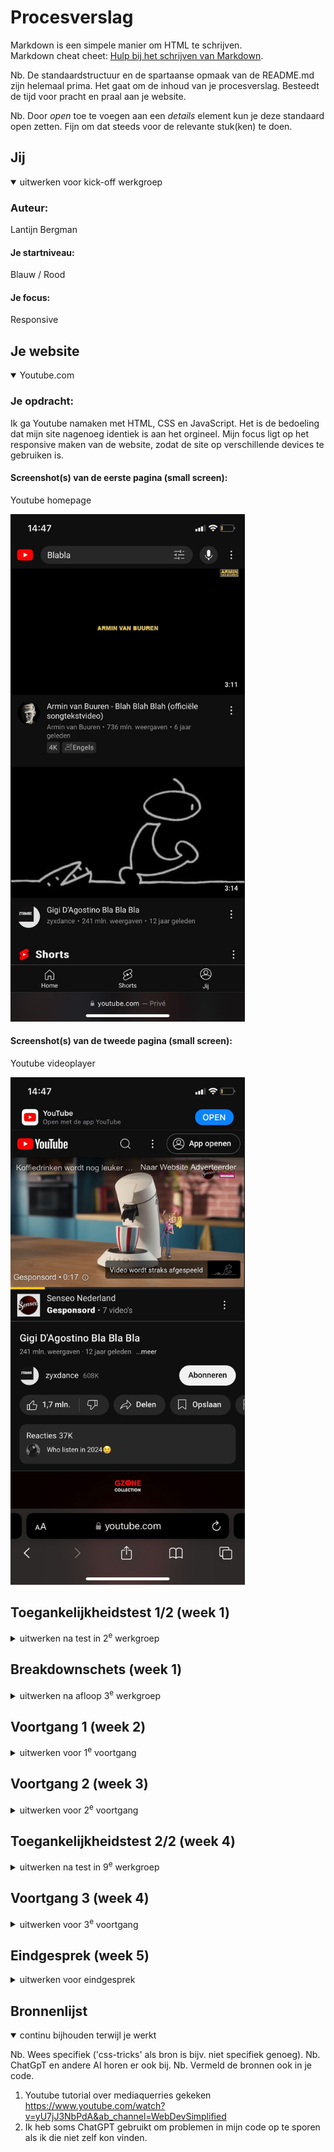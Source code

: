 # Procesverslag
Markdown is een simpele manier om HTML te schrijven.  
Markdown cheat cheet: [Hulp bij het schrijven van Markdown](https://github.com/adam-p/markdown-here/wiki/Markdown-Cheatsheet).

Nb. De standaardstructuur en de spartaanse opmaak van de README.md zijn helemaal prima. Het gaat om de inhoud van je procesverslag. Besteedt de tijd voor pracht en praal aan je website.

Nb. Door *open* toe te voegen aan een *details* element kun je deze standaard open zetten. Fijn om dat steeds voor de relevante stuk(ken) te doen.





## Jij

<details open>
  <summary>uitwerken voor kick-off werkgroep</summary>

  ### Auteur:
  Lantijn Bergman

  #### Je startniveau:
  Blauw / Rood

  #### Je focus:
  Responsive
 
</details>





## Je website

<details open>
  <summary>Youtube.com</summary>

  ### Je opdracht:
  Ik ga Youtube namaken met HTML, CSS en JavaScript. Het is de bedoeling dat mijn site nagenoeg identiek is aan het orgineel. Mijn focus ligt op het responsive maken van de website, zodat de site op verschillende devices te gebruiken is. 

  #### Screenshot(s) van de eerste pagina (small screen): 
  Youtube homepage
  
  <img src="readme-images/youtube_front_mobiel.jpg" width="375px" alt="omschrijving van de pagina">

  #### Screenshot(s) van de tweede pagina (small screen):
  Youtube videoplayer
  
  <img src="readme-images/youtube_video_mobiel.jpg" width="375px" alt="omschrijving van de pagina">
 
</details>



## Toegankelijkheidstest 1/2 (week 1)

<details>
  <summary>uitwerken na test in 2<sup>e</sup> werkgroep</summary>

  ### Bevindingen
Youtube is erg toegankelijk voor gebruikers met een handicap. Ik heb niet heel veel ervaring met een screenreader maar naar mijn mening is youtube er prima mee te gebruiken. Er zijn nog een paar HTML elementen die verbeterd kunnen worden zoals lists gebruiken voor een aantal elementen en headings geven. Maar over het algemeen zijn er niet echt verbeteringen om te maken qua toegankelijkheid maar zal ik het gewoon goed namaken. Ik heb foto's van mijn toegankelijksheidstestformulier bij Toegankelijkheidstest 2/2 (week 4) geplaatst.
</details>



## Breakdownschets (week 1)

<details>
  <summary>uitwerken na afloop 3<sup>e</sup> werkgroep</summary>

  ### de hele pagina: 
  <img src="readme-images/HTML_ontleding.png" width="375px" alt="breakdown van de hele pagina">

  ### dynamisch deel (bijv menu): 
  <img src="readme-images/hamburger_gif.gif" width="375px" alt="breakdown van een dynamisch deel">

</details>





## Voortgang 1 (week 2)

<details>
  <summary>uitwerken voor 1<sup>e</sup> voortgang</summary>

  ### Stand van zaken
 Het lukte me goed om de basis HTML te verwerken en heb al en goed idee over hoe ik het wil gaan stylen met CSS. Ik weet alleen nog niet precies hoe ik een grid gebruik om mijn video's te laten zien. Ook heb ik geen idee over hoe ik de header mooi ga krijgen. Ik heb ook alle icoontjes in illustrator gemaakt.

  ### Verslag van meeting
  hier na afloop snel de uitkomsten van de meeting vastleggen

  - Ik ga de grid opdracht maken daarmee kan ik leren hoe ik mijn videomain kan maken
  - Gebruik SVG inplaats van PNG voor de iconen
  - Gebruik een aside en een form voor de header inplaats van een div
  - Maak veel meer gebruik van li voor dingen die eigenlijk in een lijst staan

    Hier kan je zien hoe ik gebruik maak van containers en display:flex om mijn pagina te stijlen. Om dingen naast elkaar te zetten staat de flex-direction op row en om dingen onder elkaar te zetten gebruik flex-direction: column

    
<img src="readme-images/Flex_ontleding.png" width="375px" alt="ontleding van hoe ik flexboxes gebruik">


</details>





## Voortgang 2 (week 3)

<details>
  <summary>uitwerken voor 2<sup>e</sup> voortgang</summary>

  ### Stand van zaken
 Het gaat goed met de website. De HTML is voor het grootste deel af en ik ben lekker bezig met de CSS. Dingen als grid en flexbox heb ik begrepen om daarmee de website vorm te geven. Sommige dingen lukken nog niet maar daar maak ik een lijstje met vragen voor in de les.


  ### Verslag van meeting
  hier na afloop snel de uitkomsten van de meeting vastleggen

  - Het is gelukt om de nav in de main te zetten en in dezelfde grid als de video's zo neemt het altijd dezelfde ruimte in en blijft het responsive als je de site kleiner maakt.
  - Header moet op position: fixed om bovenaan te blijven tijdens het scrollen
  - Overflow-X gebruiken om categoriën horizontaal te laten scrollen
  - Ik moet mediaquery gebruiken voor mobiel formaat
  - Custom properties gebruiken voor de kleuren 


    Hier kan je zien hoe ik gebruik heb gemaakt van een grid om de homepage te stijlen

    
    <img src="readme-images/videomain_grid.png" width="375px" alt="foto van grid">

    

    Dit is hoe de header eruit ziet en ik hier gebruik gemaakt van een aside, form en een ul

    
    <img src="readme-images/youtube_banner.png" width="675px" alt="foto van header">

</details>





## Toegankelijkheidstest 2/2 (week 4)

<details>
  <summary>uitwerken na test in 9<sup>e</sup> werkgroep</summary>

Toegankelijkheidstest pagina 1
  
  <img src="readme-images/Toegankelijkheidstest_1.jpg" width="375px" alt="Toegankelijkheidstest pagina 1">

  Toegankelijkheidstest pagina 2

  <img src="readme-images/Toegankelijkheidstest_2.jpg" width="375px" alt="Toegankelijkheidstest pagina 2">

  Toegankelijkheidstest pagina 3

  <img src="readme-images/Toegankelijkheidstest_3.jpg" width="375px" alt="Toegankelijkheidstest pagina 3">

  Toegankelijkheidstest pagina 4

  <img src="readme-images/Toegankelijkheidstest_4.jpg" width="375px" alt="Toegankelijkheidstest pagina 4">

  Toegankelijkheidstest pagina 5

  <img src="readme-images/Toegankelijkheidstest_5.jpg" width="375px" alt="Toegankelijkheidstest pagina 5">

  ### Bevindingen
  Aangezien Youtube al toegankelijk is heb ik niet perse verbeteringen hieraan gebrachtop aan de toegankelijkheid, de code kon wel semantischer geschreven worden dus dat heb ik gedaan. Mijn HTML is semantisch en ik heb headings gebruikt waar dat nodig is. Ik op de homepage ook een h1 gebruikt maar onzichtbaar gemaakt, zodat het voor een screenreader wel werkt maar niet afleid voor gebruikers die wel kunnen zien. Ik heb doormiddel van de juiste attributen de toegankelijkheid verbeterd. Ik heb gebruik gemaakt van section, article, headings, form, aside, a en ul's om het zo semantisch mogelijk te houden en heb alleen voor de vormgeving af en toe een div gebruikt, ik heb ook zo min mogelijk class gebruikt.

</details>





## Voortgang 3 (week 4)

<details>
  <summary>uitwerken voor 3<sup>e</sup> voortgang</summary>

  ### Stand van zaken
  De website oogt indentiek aan de orginele Youtube, dus dat gaat erg goed. Ik heb nog een paar dingen die ik moet fixen, zoals een werkend hamburger menu, hoe ik de nav onderaan krijg met mediaquerry en wat responsive dingetjes zoals dat de iconen en de video goed meeschalen.

  ### Verslag van meeting
  hier na afloop snel de uitkomsten van de meeting vastleggen

  - nav flex-direction row geven, position fixed en bottom 0, bij een bepaalde max-width. Zo gaat de nav onderaan staan op mobiel formaat
  - Hamburger menu werkt met JavaScript, ik zet het menu normaal op display none en met JavaScript als je erop klikt veranderd het naar display block
  - Geef de video width 100% met een mediaquerry 
  - Gebruik justify-content: space around om bepaalde elementen netjes te centreren en goed responsive te maken, zoals de nav en de header.
  - Met mediaquerry kan je veel dingen doen, ik heb bijvoorbeeld een mobiel formaat gemaakt door alle mobiele elementen op display: none te zetten en vanaf een bepaalde width zet ik ze op display block en dan zet ik de desktop elementen op display none

    Hier kan je zien hoe ik mediaquerries heb gebruikt om de website naar mobiel formaat aan te laten passen. Zo gaat bijvoorbeeld de nav onderaan in het midden staan, wordt het youtube logo kleiner en veranderderen de drie icoontjes rechtboven naar een uitklapmenutje.

    <img src="readme-images/Youtube_front_mobiel_def.png" width="375px" alt="Homepage mobiel formaat">


  Hier kan je zien hoe alle sections onder elkaar schuiven als de pagina op mobiel formaat staat, d.m.v mediaquerry
  
  <img src="readme-images/Youtube_video_mobiel_def.png" width="375px" alt="Videoplayer mobiel formaat">

  Hier laat ik zien hoe mijn hamburger menu werkt:
  
 <img src="readme-images/mijnhamburger_gif.gif" width="375px" alt="Videoplayer mobiel formaat"> 

  

</details>





## Eindgesprek (week 5)

<details>
  <summary>uitwerken voor eindgesprek</summary>

  ### Je uitkomst - karakteristiek screenshots:
  Homepage desktop formaat
  
  <img src="readme-images/Youtube_front_desktop_def.png" width="375px" alt="Homepage desktopformaat">
  
  Videoplayer desktop formaat
  
  <img src="readme-images/Youtube_player_dekstop_def.png" width="375px" alt="Videoplayer desktopformaat">

  Homepage mobiel formaat
  
  <img src="readme-images/Youtube_front_mobiel_def.png" width="375px" alt="Homepage mobiel formaat">  
  
  Videoplayer mobiel formaat
  
  <img src="readme-images/Youtube_video_mobiel_def.png" width="375px" alt="Videoplayer mobiel formaat">


  ### Dit ging goed/Heb ik geleerd: 
  Korte omschrijving met plaatjes

  Ik heb goed geleerd om een website responsive te maken. Dit heb ik gedaan doormiddel van display:grid, display: flex en mediaquerry. Voor dit vak zou ik alles vormgeven met margin, paddings en width, maar dat werkt maar voor één beeldschermformaat. Ik vind het leuk om dit geleerd te hebben want ik had altijd heel veel moeite met een website responsive krijgen, daarom heb ik ook voor deze challenge gekozen.

   Gifje van hoe mijn website responsive is:
   
   <img src="readme-images/youtube_gif.gif" width="375px" alt="GIFje van responsive Youtube">


  Hier laat ik zien hoe mijn flexboxen werken:
  
   <img src="readme-images/Flex_ontleding.png" width="375px" alt="ontleding van hoe ik flexboxes gebruik">
   


  ### Dit was lastig/Is niet gelukt:
  Korte omschrijving met plaatjes

Ik vond het vooral lastig om de fouten in mijn eigen code te zien. Soms wou ik iets op een bepaalde manier vormgeven maar dan wist ik niet welke code ik daarvoor nodig had, bijvoorbeeld justify-content:space-around, inplaats van dat ik margin gebruik voor ruimte tussen elementen. Hierbij heeft feedback van de docent en studentenassistenen heel goed geholpen en heb door ook goed gebruik van gemaakt. Ik heb hier helaas geen foto''s van. Er is niet iets wat niet gelukt is.
</details>





## Bronnenlijst

<details open>
  <summary>continu bijhouden terwijl je werkt</summary>

  Nb. Wees specifiek ('css-tricks' als bron is bijv. niet specifiek genoeg). 
  Nb. ChatGpT en andere AI horen er ook bij.
  Nb. Vermeld de bronnen ook in je code.

  1. Youtube tutorial over mediaquerries gekeken https://www.youtube.com/watch?v=yU7jJ3NbPdA&ab_channel=WebDevSimplified
  2. Ik heb soms ChatGPT gebruikt om problemen in mijn code op te sporen als ik die niet zelf kon vinden.
 

</details>
